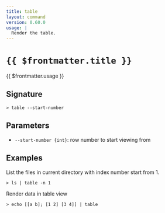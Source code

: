 ```yaml
---
title: table
layout: command
version: 0.60.0
usage: |
  Render the table.
---
```


# `{{ $frontmatter.title }}`

<div style='white-space: pre-wrap;'>{{ $frontmatter.usage }}</div>

## Signature

```> table --start-number```

## Parameters

 -  `--start-number {int}`: row number to start viewing from

## Examples

List the files in current directory with index number start from 1.
```shell
> ls | table -n 1
```

Render data in table view
```shell
> echo [[a b]; [1 2] [3 4]] | table
```
